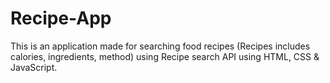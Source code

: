 # Recipe-App
This is an application made for searching food recipes (Recipes includes calories, ingredients, method) using Recipe search API using HTML, CSS & JavaScript.
